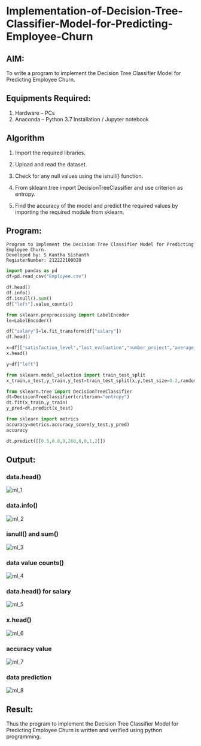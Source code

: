 # Implementation-of-Decision-Tree-Classifier-Model-for-Predicting-Employee-Churn

## AIM:
To write a program to implement the Decision Tree Classifier Model for Predicting Employee Churn.

## Equipments Required:
1. Hardware – PCs
2. Anaconda – Python 3.7 Installation / Jupyter notebook

## Algorithm

1. Import the required libraries.
   
2. Upload and read the dataset.
   
3. Check for any null values using the isnull() function.
   
4. From sklearn.tree import DecisionTreeClassifier and use criterion as entropy.
   
5. Find the accuracy of the model and predict the required values by importing the required module from sklearn.

## Program:
```
Program to implement the Decision Tree Classifier Model for Predicting Employee Churn.
Developed by: S Kantha Sishanth
RegisterNumber: 212222100020
```
```py
import pandas as pd
df=pd.read_csv("Employee.csv")

df.head()
df.info()
df.isnull().sum()
df["left"].value_counts()

from sklearn.preprocessing import LabelEncoder
le=LabelEncoder()

df["salary"]=le.fit_transform(df["salary"])
df.head()

x=df[["satisfaction_level","last_evaluation","number_project","average_montly_hours","time_spend_company","Work_accident","promotion_last_5years","salary"]]
x.head()

y=df["left"]

from sklearn.model_selection import train_test_split
x_train,x_test,y_train,y_test=train_test_split(x,y,test_size=0.2,random_state=100)

from sklearn.tree import DecisionTreeClassifier
dt=DecisionTreeClassifier(criterion="entropy")
dt.fit(x_train,y_train)
y_pred=dt.predict(x_test)

from sklearn import metrics
accuracy=metrics.accuracy_score(y_test,y_pred)
accuracy

dt.predict([[0.5,0.8,9,260,6,0,1,2]])

```

## Output:

### data.head()

![ml_1](https://github.com/Skanthasishanth/Implementation-of-Decision-Tree-Classifier-Model-for-Predicting-Employee-Churn/assets/118298456/2b255637-0e17-477e-bea6-c50b79a7c47a)

### data.info()

![ml_2](https://github.com/Skanthasishanth/Implementation-of-Decision-Tree-Classifier-Model-for-Predicting-Employee-Churn/assets/118298456/caf6d54a-0c7f-47a8-a4bc-cf0e38df9f85)

### isnull() and sum()

![ml_3](https://github.com/Skanthasishanth/Implementation-of-Decision-Tree-Classifier-Model-for-Predicting-Employee-Churn/assets/118298456/2518141a-c1a7-4da7-afc7-a980b0521c8f)

### data value counts()

![ml_4](https://github.com/Skanthasishanth/Implementation-of-Decision-Tree-Classifier-Model-for-Predicting-Employee-Churn/assets/118298456/2eb06960-84dd-4672-b461-ca6b15089962)

### data.head() for salary

![ml_5](https://github.com/Skanthasishanth/Implementation-of-Decision-Tree-Classifier-Model-for-Predicting-Employee-Churn/assets/118298456/07118456-06e3-4d6e-94cb-d659131b0b73)

### x.head()

![ml_6](https://github.com/Skanthasishanth/Implementation-of-Decision-Tree-Classifier-Model-for-Predicting-Employee-Churn/assets/118298456/450941b2-7d1e-4d73-96a6-eb8cca679dd7)

### accuracy value

![ml_7](https://github.com/Skanthasishanth/Implementation-of-Decision-Tree-Classifier-Model-for-Predicting-Employee-Churn/assets/118298456/80cae8c2-1b2b-4d28-9a37-1b4feeab35be)

### data prediction

![ml_8](https://github.com/Skanthasishanth/Implementation-of-Decision-Tree-Classifier-Model-for-Predicting-Employee-Churn/assets/118298456/4a303c1b-5989-4f51-8174-3ddc627b569d)


## Result:
Thus the program to implement the  Decision Tree Classifier Model for Predicting Employee Churn is written and verified using python programming.
